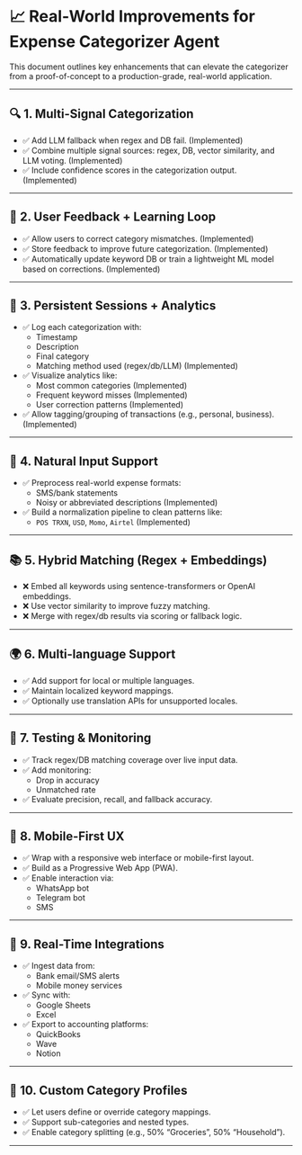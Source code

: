# 📈 Real-World Improvements for Expense Categorizer Agent

This document outlines key enhancements that can elevate the categorizer from a proof-of-concept to a production-grade, real-world application.

---

## 🔍 1. Multi-Signal Categorization

- ✅ Add LLM fallback when regex and DB fail. (Implemented)
- ✅ Combine multiple signal sources: regex, DB, vector similarity, and LLM voting. (Implemented)
- ✅ Include confidence scores in the categorization output. (Implemented)

---
## 🧠 2. User Feedback + Learning Loop

- ✅ Allow users to correct category mismatches. (Implemented)
- ✅ Store feedback to improve future categorization. (Implemented)
- ✅ Automatically update keyword DB or train a lightweight ML model based on corrections. (Implemented)

---

## 💾 3. Persistent Sessions + Analytics

- ✅ Log each categorization with:
  - Timestamp
  - Description
  - Final category
  - Matching method used (regex/db/LLM) (Implemented)
- ✅ Visualize analytics like:
  - Most common categories (Implemented)
  - Frequent keyword misses (Implemented)
  - User correction patterns (Implemented)
- ✅ Allow tagging/grouping of transactions (e.g., personal, business). (Implemented)

---

## 💬 4. Natural Input Support

- ✅ Preprocess real-world expense formats:
  - SMS/bank statements
  - Noisy or abbreviated descriptions (Implemented)
- ✅ Build a normalization pipeline to clean patterns like:
  - `POS TRXN`, `USD`, `Momo`, `Airtel` (Implemented)

---

## 📚 5. Hybrid Matching (Regex + Embeddings)

- ❌ Embed all keywords using sentence-transformers or OpenAI embeddings.
- ❌ Use vector similarity to improve fuzzy matching.
- ❌ Merge with regex/db results via scoring or fallback logic.

---

## 🌍 6. Multi-language Support

- ✅ Add support for local or multiple languages.
- ✅ Maintain localized keyword mappings.
- ✅ Optionally use translation APIs for unsupported locales.

---

## 🧪 7. Testing & Monitoring

- ✅ Track regex/DB matching coverage over live input data.
- ✅ Add monitoring:
  - Drop in accuracy
  - Unmatched rate
- ✅ Evaluate precision, recall, and fallback accuracy.

---

## 📱 8. Mobile-First UX

- ✅ Wrap with a responsive web interface or mobile-first layout.
- ✅ Build as a Progressive Web App (PWA).
- ✅ Enable interaction via:
  - WhatsApp bot
  - Telegram bot
  - SMS

---

## 🔌 9. Real-Time Integrations

- ✅ Ingest data from:
  - Bank email/SMS alerts
  - Mobile money services
- ✅ Sync with:
  - Google Sheets
  - Excel
- ✅ Export to accounting platforms:
  - QuickBooks
  - Wave
  - Notion

---

## 🧭 10. Custom Category Profiles

- ✅ Let users define or override category mappings.
- ✅ Support sub-categories and nested types.
- ✅ Enable category splitting (e.g., 50% “Groceries”, 50% “Household”).

---


